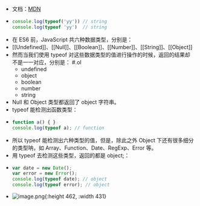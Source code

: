 - 文档：[MDN](https://developer.mozilla.org/zh-CN/docs/Web/JavaScript/Reference/Operators/typeof)
- ```js
  console.log(typeof('yy')) // string
  console.log(typeof 'yy')  // string
  ```
- 在 ES6 前，JavaScript 共六种数据类型，分别是：
- [[Undefined]]、[[Null]]、[[Boolean]]、[[Number]]、[[String]]、[[Object]]
- 然而当我们使用 typeof 对这些数据类型的值进行操作的时候，返回的结果却不是一一对应，分别是： #.ol
	- undefined
	- object
	- boolean
	- number
	- string
- Null 和 Object 类型都返回了 object 字符串。
- typeof 能检测出函数类型：
- ```js
  function a() { }
  console.log(typeof a); // function
  ```
- 所以 typeof 能检测出六种类型的值，但是，除此之外 Object 下还有很多细分的类型呐，如 Array、Function、Date、RegExp、Error 等。
- 用 typeof 去检测这些类型，返回的都是 object;：
- ```js
  var date = new Date();
  var error = new Error();
  console.log(typeof date); // object
  console.log(typeof error); // object
  ```
- ![image.png](../assets/image_1662278696180_0.png){:height 462, :width 431}